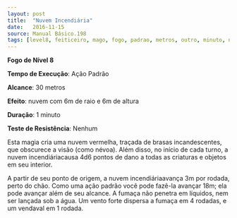 ```yaml
---
layout: post
title:  "Nuvem Incendiária"
date:   2016-11-15
source: Manual Básico.198
tags: [level8, feiticeiro, mago, fogo, padrao, metros, outro, minuto, nenhum, dano]
---
```


**Fogo de Nível 8**

**Tempo de Execução**: Ação Padrão

**Alcance**: 30 metros

**Efeito**: nuvem com 6m de raio e 6m de altura

**Duração**: 1 minuto

**Teste de Resistência**: Nenhum

Esta magia cria uma nuvem vermelha, traçada de brasas incandescentes, que obscurece a visão (como névoa). Além disso, no início de cada turno, a nuvem incendiáriacausa 4d6 pontos de dano a todas as criaturas e objetos em seu interior.

A partir de seu ponto de origem, a nuvem incendiáriaavança 3m por rodada, perto do chão. Como uma ação padrão você pode fazê-la avançar 18m; ela pode avançar além de seu alcance. 
A fumaça não penetra em líquidos, nem ser lançada sob a água.
Um vento forte dispersa a fumaça em 4 rodadas, e um vendaval em 1 rodada.